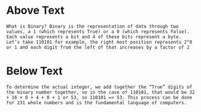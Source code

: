 # Above Text
    What is Binary? Binary is the representation of data through two values, a 1 (which represents True) or a 0 (which represents False). Each value represents a bit and 4 of these bits represent a byte. Let’s take 110101 for example, the right most position represents 2^0 or 1 and each digit from the left of that increases by a factor of 2
    
# Below Text
    To determine the actual integer, we add together the “True” digits of the binary number together, so in the case of 110101, that would be 32 + 16 + 0 + 4 + 0 + 1 or 53, so 110101 => 53. This process can be done for 231 whole numbers and is the fundamental language of computers.
